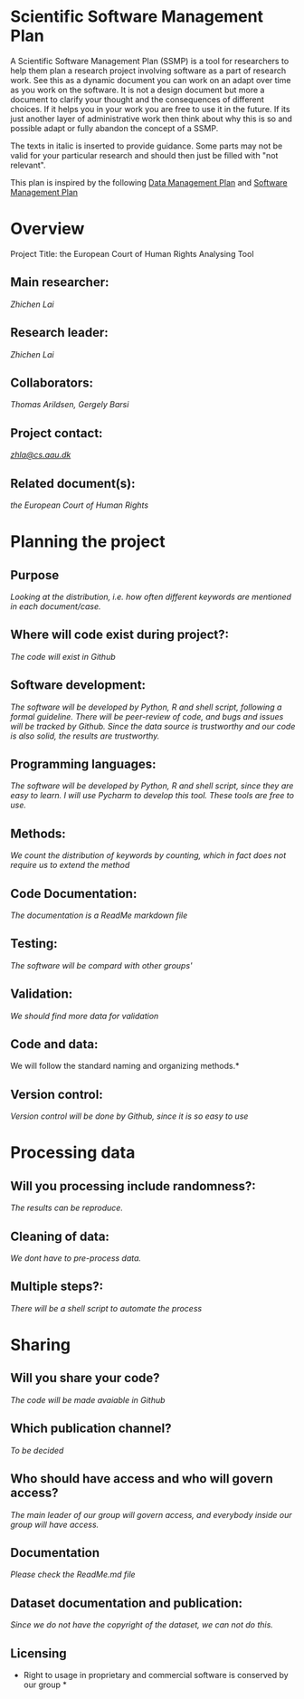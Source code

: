 # Scientific Software Management Plan

A Scientific Software Management Plan (SSMP) is a tool for researchers to help them plan a research project involving software as a part of research work. See this as a dynamic document you can work on an adapt over time as you work on the software. It is not a design document but more a document to clarify your thought and the consequences of different choices. If it helps you in your work you are free to use it in the future. If its just another layer of administrative work then think about why this is so and possible adapt or fully abandon the concept of a SSMP.

The texts in italic is inserted to provide guidance. Some parts may not be valid for your particular research and should then just be filled with "not relevant".

This plan is inspired by the following [Data Management Plan](https://healthsciences.ku.dk/research/responsible-conduct-of-research/SUND_Data_Management_Plan_Template_Final.docx/SUND_Data_Management_Plan_Template_Final.docx) and [Software Management Plan](https://doi.org/10.5281/zenodo.2159713)

# Overview

Project Title: the European Court of Human Rights Analysing Tool

## Main researcher: 
*Zhichen Lai*

## Research leader: 
*Zhichen Lai*

## Collaborators: 
*Thomas Arildsen, Gergely Barsi*

## Project contact: 
*zhla@cs.aau.dk*

## Related document(s):
*the European Court of Human Rights*

# Planning the project

## Purpose
*Looking at the distribution, i.e. how often different keywords are mentioned in each document/case.*

## Where will code exist during project?: 
*The code will exist in Github*

## Software development: 
*The software will be developed by Python, R and shell script, following a formal guideline. There will be peer-review of code, and bugs and issues will be tracked by Github. Since the data source is trustworthy and our code is also solid, the results are trustworthy.*
## Programming languages:
*The software will be developed by Python, R and shell script, since they are easy to learn. I will use Pycharm to develop this tool. These tools are free to use.*

## Methods: 
*We count the distribution of keywords by counting, which in fact does not require us to extend the method* 

## Code Documentation: 
*The documentation is a ReadMe markdown file*

## Testing: 
*The software will be compard with other groups'* 

## Validation: 
*We should find more data for validation*

## Code and data: 
We will follow the standard naming and organizing methods.*

## Version control: 
*Version control will be done by Github, since it is so easy to use*

# Processing data

##  Will you processing include randomness?: 
*The results can be reproduce.*

## Cleaning of data: 
*We dont have to pre-process data.*

## Multiple steps?: 
*There will be a shell script to automate the process*

# Sharing
## Will you share your code? 
*The code will be made avaiable in Github*

## Which publication channel? 
*To be decided*

## Who should have access and who will govern access?
*The main leader of our group will govern access, and everybody inside our group will have access.*

## Documentation 
*Please check the ReadMe.md file*

## Dataset documentation and publication: 
*Since we do not have the copyright of the dataset, we can not do this.*

## Licensing 
* Right to usage in proprietary and commercial software is conserved by our group *


